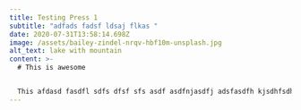 ```yaml
---
title: Testing Press 1
subtitle: "adfads fadsf ldsaj flkas "
date: 2020-07-31T13:58:14.698Z
image: /assets/bailey-zindel-nrqv-hbf10m-unsplash.jpg
alt_text: lake with mountain
content: >-
  # This is awesome


  This afdasd fasdfl sdfs dfsf sfs asdf asdfnjasdfj adsfasdfh kjsdhfsdhfjksdhf jhdskjfh adskjfhlaksd hfjkadshfkjsdhfkasdhfk sdfas dfhasdkhfk dskfjhsdkjf kjsdhf .
---
```

